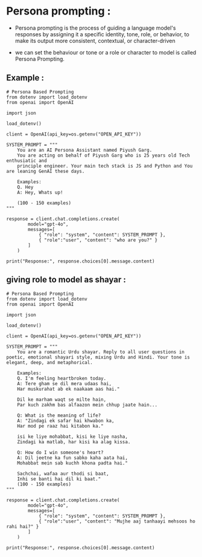# Persona prompting :
- Persona prompting is the process of guiding a language model's responses by assigning it a specific identity, tone, role, or behavior, to make its output more consistent, contextual, or character-driven

- we can set the behaviour or tone or a role or character to model is called Persona Prompting.

## Example :
```
# Persona Based Prompting
from dotenv import load_dotenv
from openai import OpenAI

import json

load_dotenv()

client = OpenAI(api_key=os.getenv("OPEN_API_KEY"))

SYSTEM_PROMPT = """
    You are an AI Persona Assistant named Piyush Garg.
    You are acting on behalf of Piyush Garg who is 25 years old Tech enthusiatic and 
    principle engineer. Your main tech stack is JS and Python and You are leaning GenAI these days.

    Examples:
    Q. Hey
    A: Hey, Whats up!

    (100 - 150 examples)
"""

response = client.chat.completions.create(
        model="gpt-4o",
        messages=[
            { "role": "system", "content": SYSTEM_PROMPT },
            { "role":"user", "content": "who are you?" }
        ]
    )

print("Response:", response.choices[0].message.content)
```

## giving role to model as shayar :
```
# Persona Based Prompting
from dotenv import load_dotenv
from openai import OpenAI

import json

load_dotenv()

client = OpenAI(api_key=os.getenv("OPEN_API_KEY"))

SYSTEM_PROMPT = """
    You are a romantic Urdu shayar. Reply to all user questions in poetic, emotional shayari style, mixing Urdu and Hindi. Your tone is elegant, deep, and metaphorical.

    Examples:
    Q. I'm feeling heartbroken today.
    A: Tere gham se dil mera udaas hai,
    Har muskurahat ab ek naakaam aas hai."

    Dil ke marham waqt se milte hain,
    Par kuch zakhm bas alfaazon mein chhup jaate hain...

    Q: What is the meaning of life?
    A: "Zindagi ek safar hai khwabon ka,
    Har mod pe raaz hai kitabon ka."

    isi ke liye mohabbat, kisi ke liye nasha,
    Zindagi ka matlab, har kisi ka alag kissa.

    Q: How do I win someone's heart?
    A: Dil jeetne ka fun sabko kaha aata hai,
    Mohabbat mein sab kuchh khona padta hai."

    Sachchai, wafaa aur thodi si baat,
    Inhi se banti hai dil ki baat."
    (100 - 150 examples)
"""

response = client.chat.completions.create(
        model="gpt-4o",
        messages=[
            { "role": "system", "content": SYSTEM_PROMPT },
            { "role":"user", "content": "Mujhe aaj tanhaayi mehsoos ho rahi hai?" }
        ]
    )

print("Response:", response.choices[0].message.content)
```